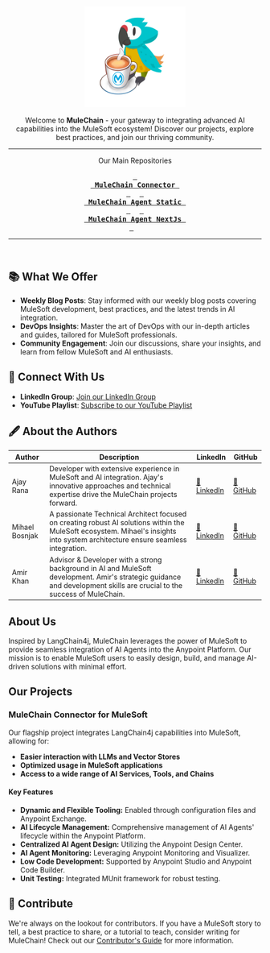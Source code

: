 <div align = center>

<img src="https://github.com/MuleChain-Project/.github/blob/main/profile/assets/mulechain_logo.png" width="200" height="200" alt="banner">

Welcome to **MuleChain** - your gateway to integrating advanced AI capabilities into the MuleSoft ecosystem! Discover our projects, explore best practices, and join our thriving community.

---

Our Main Repositories

**[<kbd> <br> MuleChain Connector <br> </kbd>][Install]** 
**[<kbd> <br> MuleChain Agent Static <br> </kbd>][AgentStatic]** 
**[<kbd> <br> MuleChain Agent NextJs <br> </kbd>][AgentNextJs]** 

---

<br>

</div>

## 📚 What We Offer

- **Weekly Blog Posts**: Stay informed with our weekly blog posts covering MuleSoft development, best practices, and the latest trends in AI integration.
- **DevOps Insights**: Master the art of DevOps with our in-depth articles and guides, tailored for MuleSoft professionals.
- **Community Engagement**: Join our discussions, share your insights, and learn from fellow MuleSoft and AI enthusiasts.

## 🤝 Connect With Us

- **LinkedIn Group**: [Join our LinkedIn Group](https://lnkd.in/gW3eZrbF)
- **YouTube Playlist**: [Subscribe to our YouTube Playlist](https://lnkd.in/eYs3MZZz)

## 🖋 About the Authors

| Author         | Description                                                                                                                                                                     | LinkedIn                                              | GitHub                                   |
| -------------- | ------------------------------------------------------------------------------------------------------------------------------------------------------------------------------- | ----------------------------------------------------- | ---------------------------------------- |
| Ajay Rana      | Developer with extensive experience in MuleSoft and AI integration. Ajay's innovative approaches and technical expertise drive the MuleChain projects forward.                  | [🔗 LinkedIn](https://www.linkedin.com/in/ajayrana)   | [🔗 GitHub](https://github.com/ajayrana) |
| Mihael Bosnjak | A passionate Technical Architect focused on creating robust AI solutions within the MuleSoft ecosystem. Mihael's insights into system architecture ensure seamless integration. | [🔗 LinkedIn](https://www.linkedin.com/in/mihaelbos/) | [🔗 GitHub](https://github.com/mboss37)  |
| Amir Khan      | Advisor & Developer with a strong background in AI and MuleSoft development. Amir's strategic guidance and development skills are crucial to the success of MuleChain.          | [🔗 LinkedIn](https://www.linkedin.com/in/amirkhan)   | [🔗 GitHub](https://github.com/amirkhan) |

## About Us

Inspired by LangChain4j, MuleChain leverages the power of MuleSoft to provide seamless integration of AI Agents into the Anypoint Platform. Our mission is to enable MuleSoft users to easily design, build, and manage AI-driven solutions with minimal effort.

## Our Projects

### MuleChain Connector for MuleSoft

Our flagship project integrates LangChain4j capabilities into MuleSoft, allowing for:

- **Easier interaction with LLMs and Vector Stores**
- **Optimized usage in MuleSoft applications**
- **Access to a wide range of AI Services, Tools, and Chains**

#### Key Features

- **Dynamic and Flexible Tooling:** Enabled through configuration files and Anypoint Exchange.
- **AI Lifecycle Management:** Comprehensive management of AI Agents' lifecycle within the Anypoint Platform.
- **Centralized AI Agent Design:** Utilizing the Anypoint Design Center.
- **AI Agent Monitoring:** Leveraging Anypoint Monitoring and Visualizer.
- **Low Code Development:** Supported by Anypoint Studio and Anypoint Code Builder.
- **Unit Testing:** Integrated MUnit framework for robust testing.

## 🤖 Contribute

We're always on the lookout for contributors. If you have a MuleSoft story to tell, a best practice to share, or a tutorial to teach, consider writing for MuleChain! Check out our [Contributor's Guide](#) for more information.

<!----------------------------------{ Links }--------------------------------->


[Install]: https://github.com/amirkhan-ak-sf/langchain4mule/tree/master
[AgentStatic]: https://github.com/amirkhan-ak-sf/mulechain-agent
[AgentNextJs]: https://github.com/mboss37/mulechain-agent
[License]: LICENSE


[Badge Issues]: ""
[Badge Pull Requests]: ""
[Badge Language]: ""
[Badge License]: ""
[Badge Lines]: ""
